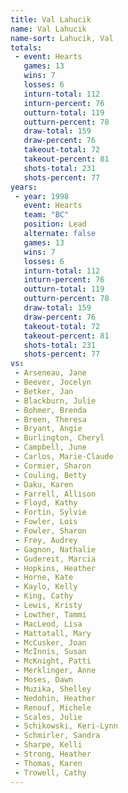 ```yaml
---
title: Val Lahucik
name: Val Lahucik
name-sort: Lahucik, Val
totals:
 - event: Hearts
   games: 13
   wins: 7
   losses: 6
   inturn-total: 112
   inturn-percent: 76
   outturn-total: 119
   outturn-percent: 78
   draw-total: 159
   draw-percent: 76
   takeout-total: 72
   takeout-percent: 81
   shots-total: 231
   shots-percent: 77
years:
 - year: 1998
   event: Hearts
   team: "BC"
   position: Lead
   alternate: false
   games: 13
   wins: 7
   losses: 6
   inturn-total: 112
   inturn-percent: 76
   outturn-total: 119
   outturn-percent: 78
   draw-total: 159
   draw-percent: 76
   takeout-total: 72
   takeout-percent: 81
   shots-total: 231
   shots-percent: 77
vs:
 - Arseneau, Jane
 - Beever, Jocelyn
 - Betker, Jan
 - Blackburn, Julie
 - Bohmer, Brenda
 - Breen, Theresa
 - Bryant, Angie
 - Burlington, Cheryl
 - Campbell, June
 - Carlos, Marie-Claude
 - Cormier, Sharon
 - Couling, Betty
 - Daku, Karen
 - Farrell, Allison
 - Floyd, Kathy
 - Fortin, Sylvie
 - Fowler, Lois
 - Fowler, Sharon
 - Frey, Audrey
 - Gagnon, Nathalie
 - Gudereit, Marcia
 - Hopkins, Heather
 - Horne, Kate
 - Kaylo, Kelly
 - King, Cathy
 - Lewis, Kristy
 - Lowther, Tammi
 - MacLeod, Lisa
 - Mattatall, Mary
 - McCusker, Joan
 - McInnis, Susan
 - McKnight, Patti
 - Merklinger, Anne
 - Moses, Dawn
 - Muzika, Shelley
 - Nedohin, Heather
 - Renouf, Michele
 - Scales, Julie
 - Schikowski, Keri-Lynn
 - Schmirler, Sandra
 - Sharpe, Kelli
 - Strong, Heather
 - Thomas, Karen
 - Trowell, Cathy
---
```

